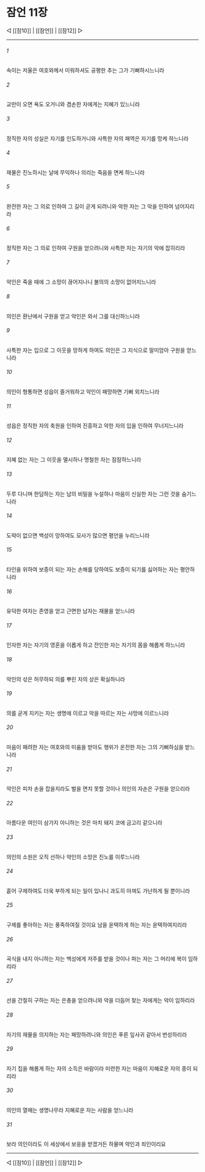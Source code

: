 ﻿# 잠언 11장

◁ [[잠10]] | [[잠언]] | [[잠12]] ▷
***

###### 1
속이는 저울은 여호와께서 미워하셔도 공평한 추는 그가 기뻐하시느니라

###### 2
교만이 오면 욕도 오거니와 겸손한 자에게는 지혜가 있느니라

###### 3
정직한 자의 성실은 자기를 인도하거니와 사특한 자의 패역은 자기를 망케 하느니라

###### 4
재물은 진노하시는 날에 무익하나 의리는 죽음을 면케 하느니라

###### 5
완전한 자는 그 의로 인하여 그 길이 곧게 되려니와 악한 자는 그 악을 인하여 넘어지리라

###### 6
정직한 자는 그 의로 인하여 구원을 얻으려니와 사특한 자는 자기의 악에 잡히리라

###### 7
악인은 죽을 때에 그 소망이 끊어지나니 불의의 소망이 없어지느니라

###### 8
의인은 환난에서 구원을 얻고 악인은 와서 그를 대신하느니라

###### 9
사특한 자는 입으로 그 이웃을 망하게 하여도 의인은 그 지식으로 말미암아 구원을 얻느니라

###### 10
의인이 형통하면 성읍이 즐거워하고 악인이 패망하면 기뻐 외치느니라

###### 11
성읍은 정직한 자의 축원을 인하여 진흥하고 악한 자의 입을 인하여 무너지느니라

###### 12
지혜 없는 자는 그 이웃을 멸시하나 명철한 자는 잠잠하느니라

###### 13
두루 다니며 한담하는 자는 남의 비밀을 누설하나 마음이 신실한 자는 그런 것을 숨기느니라

###### 14
도략이 없으면 백성이 망하여도 모사가 많으면 평안을 누리느니라

###### 15
타인을 위하여 보증이 되는 자는 손해를 당하여도 보증이 되기를 싫어하는 자는 평안하니라

###### 16
유덕한 여자는 존영을 얻고 근면한 남자는 재물을 얻느니라

###### 17
인자한 자는 자기의 영혼을 이롭게 하고 잔인한 자는 자기의 몸을 해롭게 하느니라

###### 18
악인의 삯은 허무하되 의를 뿌린 자의 상은 확실하니라

###### 19
의를 굳게 지키는 자는 생명에 이르고 악을 따르는 자는 사망에 이르느니라

###### 20
마음이 패려한 자는 여호와의 미움을 받아도 행위가 온전한 자는 그의 기뻐하심을 받느니라

###### 21
악인은 피차 손을 잡을지라도 벌을 면치 못할 것이나 의인의 자손은 구원을 얻으리라

###### 22
아름다운 여인이 삼가지 아니하는 것은 마치 돼지 코에 금고리 같으니라

###### 23
의인의 소원은 오직 선하나 악인의 소망은 진노를 이루느니라

###### 24
흩어 구제하여도 더욱 부하게 되는 일이 있나니 과도히 아껴도 가난하게 될 뿐이니라

###### 25
구제를 좋아하는 자는 풍족하여질 것이요 남을 윤택하게 하는 자는 윤택하여지리라

###### 26
곡식을 내지 아니하는 자는 백성에게 저주를 받을 것이나 파는 자는 그 머리에 복이 임하리라

###### 27
선을 간절히 구하는 자는 은총을 얻으려니와 악을 더듬어 찾는 자에게는 악이 임하리라

###### 28
자기의 재물을 의지하는 자는 패망하려니와 의인은 푸른 잎사귀 같아서 번성하리라

###### 29
자기 집을 해롭게 하는 자의 소득은 바람이라 미련한 자는 마음이 지혜로운 자의 종이 되리라

###### 30
의인의 열매는 생명나무라 지혜로운 자는 사람을 얻느니라

###### 31
보라 의인이라도 이 세상에서 보응을 받겠거든 하물며 악인과 죄인이리요


***
◁ [[잠10]] | [[잠언]] | [[잠12]] ▷